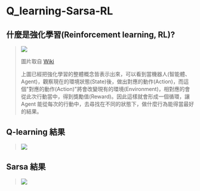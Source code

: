 # Q_learning-Sarsa-RL

## 什麼是強化學習(Reinforcement learning, RL)?
>![](https://upload.wikimedia.org/wikipedia/commons/thumb/1/1b/Reinforcement_learning_diagram.svg/250px-Reinforcement_learning_diagram.svg.png)
> 
>圖片取自 [Wiki](https://zh.wikipedia.org/wiki/%E5%BC%BA%E5%8C%96%E5%AD%A6%E4%B9%A0)
>
>上圖已經把強化學習的整體概念皆表示出來，可以看到當機器人(智能體、Agent)，觀察現在的環境狀態(State)後，做出對應的動作(Action)，而這個"對應的動作(Action)"將會改變現有的環境(Environment)，相對應的會從此次行動當中，得到獎勵值(Reward)。因此這樣就會形成一個循環，讓 Agent 能從每次的行動中，去尋找在不同的狀態下，做什麼行為能得當最好的結果。


## Q-learning 結果
>![](https://github.com/Min-Syue/Q_learning-Sarsa-RL/blob/master/Taxi_video_QL.gif)

## Sarsa 結果
>![](https://github.com/Min-Syue/Q_learning-Sarsa-RL/blob/master/Taxi_video_QL.gif)
